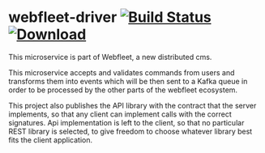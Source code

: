 # webfleet-driver [![Build Status](https://travis-ci.com/LukeDS-it/webfleet-driver.svg?branch=master)](https://travis-ci.com/LukeDS-it/jekyll-driver) [ ![Download](https://api.bintray.com/packages/lukeds-it/maven/webfleet-driver-api/images/download.svg) ](https://bintray.com/lukeds-it/maven/webfleet-driver-api/_latestVersion)

This microservice is part of Webfleet, a new distributed cms.

This microservice accepts and validates commands from users and transforms them into events which will be then sent
to a Kafka queue in order to be processed by the other parts of the webfleet ecosystem.

This project also publishes the API library with the contract that the server implements, so that any client
can implement calls with the correct signatures.
Api implementation is left to the client, so that no particular REST library is selected, to give freedom to choose
whatever library best fits the client application.
